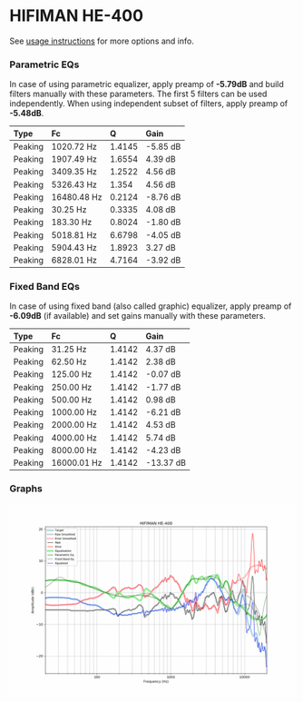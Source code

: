 # HIFIMAN HE-400
See [usage instructions](https://github.com/jaakkopasanen/AutoEq#usage) for more options and info.

### Parametric EQs
In case of using parametric equalizer, apply preamp of **-5.79dB** and build filters manually
with these parameters. The first 5 filters can be used independently.
When using independent subset of filters, apply preamp of **-5.48dB**.

| Type    | Fc          |      Q | Gain     |
|:--------|:------------|:-------|:---------|
| Peaking | 1020.72 Hz  | 1.4145 | -5.85 dB |
| Peaking | 1907.49 Hz  | 1.6554 | 4.39 dB  |
| Peaking | 3409.35 Hz  | 1.2522 | 4.56 dB  |
| Peaking | 5326.43 Hz  | 1.354  | 4.56 dB  |
| Peaking | 16480.48 Hz | 0.2124 | -8.76 dB |
| Peaking | 30.25 Hz    | 0.3335 | 4.08 dB  |
| Peaking | 183.30 Hz   | 0.8024 | -1.80 dB |
| Peaking | 5018.81 Hz  | 6.6798 | -4.05 dB |
| Peaking | 5904.43 Hz  | 1.8923 | 3.27 dB  |
| Peaking | 6828.01 Hz  | 4.7164 | -3.92 dB |

### Fixed Band EQs
In case of using fixed band (also called graphic) equalizer, apply preamp of **-6.09dB**
(if available) and set gains manually with these parameters.

| Type    | Fc          |      Q | Gain      |
|:--------|:------------|:-------|:----------|
| Peaking | 31.25 Hz    | 1.4142 | 4.37 dB   |
| Peaking | 62.50 Hz    | 1.4142 | 2.38 dB   |
| Peaking | 125.00 Hz   | 1.4142 | -0.07 dB  |
| Peaking | 250.00 Hz   | 1.4142 | -1.77 dB  |
| Peaking | 500.00 Hz   | 1.4142 | 0.98 dB   |
| Peaking | 1000.00 Hz  | 1.4142 | -6.21 dB  |
| Peaking | 2000.00 Hz  | 1.4142 | 4.53 dB   |
| Peaking | 4000.00 Hz  | 1.4142 | 5.74 dB   |
| Peaking | 8000.00 Hz  | 1.4142 | -4.23 dB  |
| Peaking | 16000.01 Hz | 1.4142 | -13.37 dB |

### Graphs
![](./HIFIMAN%20HE-400.png)